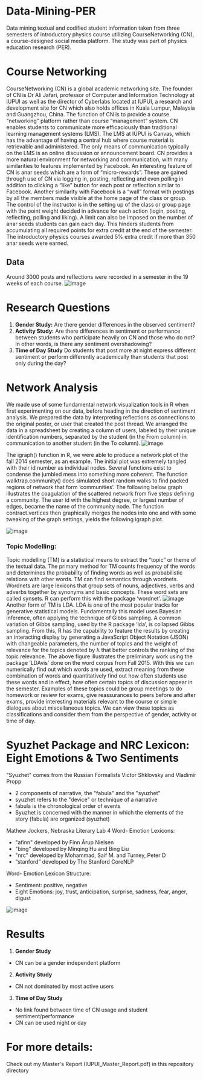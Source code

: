 # Data-Mining-PER
Data mining textual and codified student information taken from three semesters of introductory physics course utilizing CourseNetworking (CN), a course-designed social media platform. The study was part of physics education research (PER). 

# Course Networking
CourseNetworking (CN) is a global academic networking site. The founder of CN is Dr Ali Jafari, professor of Computer and Information Technology at IUPUI as well as the director of Cyberlabs located at IUPUI, a research and development site for CN which also holds offices in Kuala Lumpur, Malaysia and Guangzhou, China. The function of CN is to provide a course “networking” platform rather than course “management” system. CN enables students to communicate more efficaciously than traditional learning management systems (LMS). The LMS at IUPUI is Canvas, which has the advantage of having a central hub where course material is retrievable and administered. The only means of communication typically on the LMS is an online discussion or announcement board. CN provides a more natural environment for networking and communication, with many similarities to features implemented by Facebook. An interesting feature of CN is anar seeds which are a form of “micro-rewards”. These are gained through use of CN via logging in, posting, reflecting and even polling in addition to clicking a “like” button for each post or reflection similar to Facebook. Another similarity with Facebook is a “wall” format with postings by all the members made visible at the home page of the class or group. The control of the instructor is in the setting up of the class or group page with the point weight decided in advance for each action (login, posting, reflecting, polling and liking). A limit can also be imposed on the number of anar seeds students can gain each day. This hinders students from accumulating all required points for extra credit at the end of the semester. The introductory physics courses awarded 5% extra credit if more than 350 anar seeds were earned.
## Data
Around 3000 posts and reflections were recorded in a semester in the 19 weeks of each course.
![image](https://github.com/kelleypa/Data-Mining-PER/assets/107891103/175150e5-59c0-48bc-b2f2-be4cfc1ad79a)

# Research Questions
1) **Gender Study:** Are there gender differences in the observed sentiment?
2) **Activity Study:** Are there differences in sentiment or performance between students who participate heavily on CN and those who do not? In other words, is there any sentiment overshadowing?
3) **Time of Day Study** Do students that post more at night express different sentiment or perform differently academically than students that post only during the day?



# Network Analysis

We made use of some fundamental network visualization tools in R when first experimenting on our data, before heading in the direction of sentiment analysis. We prepared the data by interpreting reflections as connections to the original poster, or user that created the post thread. We arranged the data in a spreadsheet by creating a column of users, labeled by their unique identification numbers, separated by the student (in the From column) in communication to another student (in the To column).
![image](https://github.com/kelleypa/Data-Mining-PER/assets/107891103/13e665ee-e1af-4e39-8843-0cc58f80f7c5)

The igraph() function in R, we were able to produce a network plot of the fall 2014 semester, as an example. The initial plot was extremely tangled with their id number as individual nodes. Several functions exist to condense the jumbled mess into something more coherent. The function walktrap.community() does simulated short random walks to find packed regions of network that form ‘communities’. The following below graph illustrates the coagulation of the scattered network from five steps defining a community. The user id with the highest degree, or largest number of edges, became the name of the community node. The function contract.vertices then graphically merges the nodes into one and with some tweaking of the graph settings, yields the following igraph plot.

![image](https://github.com/kelleypa/Data-Mining-PER/assets/107891103/35ddd3cd-1a64-49de-a091-fc9fb20d1c84)

### Topic Modelling:
Topic modelling (TM) is a statistical means to extract the “topic” or theme of the textual data. The primary method for TM counts frequency of the words and determines the probability of finding words as well as probabilistic relations with other words. TM can find semantics through wordnets. Wordnets are large lexicons that group sets of nouns, adjectives, verbs and adverbs together by synonyms and basic concepts. These word sets are called synsets. R can perform this with the package ‘wordnet’.
![image](https://github.com/kelleypa/Data-Mining-PER/assets/107891103/b655596c-e5aa-41e5-b4ce-127408a8f395)
Another form of TM is LDA. LDA is one of the most popular tracks for generative statistical models. Fundamentally this model uses Bayesian inference, often applying the technique of Gibbs sampling. A common variation of Gibbs sampling, used by the R package ‘lda’, is collapsed Gibbs sampling. From this, R has the capability to feature the results by creating an interacting display by generating a JavaScript Object Notation (JSON) with changeable parameters, the number of topics and the weight of relevance for the topics denoted by λ that better controls the ranking of the topic relevance. The above figure illustrates the preliminary work using the package ’LDAvis’ done on the word corpus from Fall 2015. With this we can numerically find out which words are used, extract meaning from these combination of words and quantitatively find out how often students use these words and in effect, how often certain topics of discussion appear in the semester. Examples of these topics could be group meetings to do homework or review for exams, give reassurances to peers before and after exams, provide interesting materials relevant to the course or simple dialogues about miscellaneous topics. We can view these topics as classifications and consider them from the perspective of gender, activity or time of day.

# Syuzhet Package and NRC Lexicon: Eight Emotions & Two Sentiments


“Syuzhet" comes from the Russian Formalists Victor Shklovsky and Vladimir Propp 
* 2 components of narrative, the "fabula" and the "syuzhet" 
* syuzhet refers to the "device" or technique of a narrative
* fabula is the chronological order of events
* Syuzhet is concerned with the manner in which the elements of the story (fabula) are organized (syuzhet) 

Mathew Jockers, Nebraska Literary Lab
4 Word- Emotion Lexicons:
* "afinn" developed by Finn Årup Nielsen
* "bing" developed by Minqing Hu and Bing Liu
* "nrc" developed by Mohammad, Saif M. and Turney, Peter D
* “stanford” developed by The Stanford CoreNLP

Word- Emotion Lexicon Structure:
* Sentiment: positive, negative
* Eight Emotions: joy, trust, anticipation, surprise, sadness, fear, anger, digust

![image](https://github.com/kelleypa/Data-Mining-PER/assets/107891103/f14d0cce-4203-4575-ac97-63c0fb47a05e)

# Results
1) **Gender Study**
* CN can be a gender independent platform
2) **Activity Study**
* CN not dominated by most active users
3) **Time of Day Study**
* No link found between time of CN usage and student sentiment/performance
* CN can be used night or day

# For more details:
Check out my Master's Report (IUPUI_Master_Report.pdf) in this repository directory
